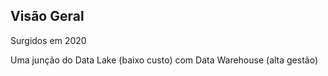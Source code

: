 ## Visão Geral

Surgidos em 2020

Uma junção do Data Lake (baixo custo) com Data Warehouse (alta gestão)


